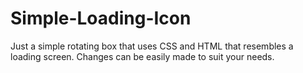 # Simple-Loading-Icon
Just a simple rotating box that uses CSS and HTML that resembles a loading screen. Changes can be easily made to suit your needs. 
